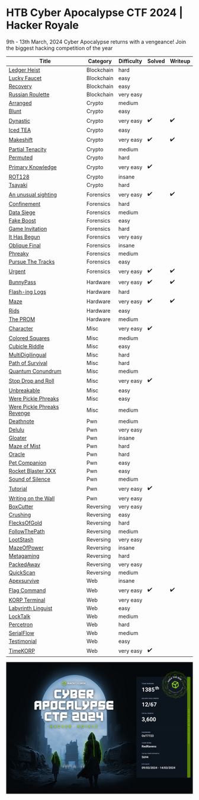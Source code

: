 # HTB Cyber Apocalypse CTF 2024 | Hacker Royale 

9th - 13th March, 2024
Cyber Apocalypse returns with a vengeance! Join the biggest hacking competition of the year



| Title | Category | Difficulty | Solved | Writeup |
| --- | --- | --- | --- | --- |
| [Ledger Heist](Blockchain/Ledger%20Heist/readme.md) | Blockchain | hard |  |  |
| [Lucky Faucet](Blockchain/Lucky%20Faucet/readme.md) | Blockchain | easy |  |  |
| [Recovery](Blockchain/Recovery/readme.md) | Blockchain | easy |  |  |
| [Russian Roulette](Blockchain/Russian%20Roulette/readme.md) | Blockchain | very easy |  |  |
| [Arranged](Crypto/Arranged/readme.md) | Crypto | medium |  |  |
| [Blunt](Crypto/Blunt/readme.md) | Crypto | easy |  |  |
| [Dynastic](Crypto/Dynastic/readme.md) | Crypto | very easy | :heavy_check_mark: | :heavy_check_mark: |
| [Iced TEA](Crypto/Iced%20TEA/readme.md) | Crypto | easy |  |  |
| [Makeshift](Crypto/Makeshift/readme.md) | Crypto | very easy | :heavy_check_mark: | :heavy_check_mark: |
| [Partial Tenacity](Crypto/Partial%20Tenacity/readme.md) | Crypto | medium |  |  |
| [Permuted](Crypto/Permuted/readme.md) | Crypto | hard |  |  |
| [Primary Knowledge](Crypto/Primary%20Knowledge/readme.md) | Crypto | very easy | :heavy_check_mark: |  |
| [ROT128](Crypto/ROT128/readme.md) | Crypto | insane |  |  |
| [Tsayaki](Crypto/Tsayaki/readme.md) | Crypto | hard |  |  |
| [An unusual sighting](Forensics/An%20unusual%20sighting/readme.md) | Forensics | very easy | :heavy_check_mark: | :heavy_check_mark: |
| [Confinement](Forensics/Confinement/readme.md) | Forensics | hard |  |  |
| [Data Siege](Forensics/Data%20Siege/readme.md) | Forensics | medium |  |  |
| [Fake Boost](Forensics/Fake%20Boost/readme.md) | Forensics | easy |  |  |
| [Game Invitation](Forensics/Game%20Invitation/readme.md) | Forensics | hard |  |  |
| [It Has Begun](Forensics/It_Has_Begun/readme.md) | Forensics | very easy |  |  |
| [Oblique Final](Forensics/Oblique%20Final/readme.md) | Forensics | insane |  |  |
| [Phreaky](Forensics/Phreaky/readme.md) | Forensics | medium |  |  |
| [Pursue The Tracks](Forensics/Pursue%20The%20Tracks/readme.md) | Forensics | easy |  |  |
| [Urgent](Forensics/Urgent/readme.md) | Forensics | very easy | :heavy_check_mark: | :heavy_check_mark: |
| [BunnyPass](Hardware/BunnyPass/readme.md) | Hardware | very easy | :heavy_check_mark: | :heavy_check_mark: |
| [Flash-ing Logs](Hardware/Flash-ing%20Logs/readme.md) | Hardware | hard |  |  |
| [Maze](Hardware/Maze/readme.md) | Hardware | very easy | :heavy_check_mark: | :heavy_check_mark: |
| [Rids](Hardware/Rids/readme.md) | Hardware | easy |  |  |
| [The PROM](Hardware/The%20PROM/readme.md) | Hardware | medium |  |  |
| [Character](Misc/Character/readme.md) | Misc | very easy | :heavy_check_mark: |  |
| [Colored Squares](Misc/Colored%20Squares/readme.md) | Misc | medium |  |  |
| [Cubicle Riddle](Misc/Cubicle%20Riddle/readme.md) | Misc | easy |  |  |
| [MultiDigilingual](Misc/MultiDigilingual/readme.md) | Misc | hard |  |  |
| [Path of Survival](Misc/Path%20of%20Survival/readme.md) | Misc | hard |  |  |
| [Quantum Conundrum](Misc/Quantum%20Conundrum/readme.md) | Misc | medium |  |  |
| [Stop Drop and Roll](Misc/Stop%20Drop%20and%20Roll/readme.md) | Misc | very easy | :heavy_check_mark: |  |
| [Unbreakable](Misc/Unbreakable/readme.md) | Misc | easy |  |  |
| [Were Pickle Phreaks](Misc/Were%20Pickle%20Phreaks/readme.md) | Misc | easy |  |  |
| [Were Pickle Phreaks Revenge](Misc/Were%20Pickle%20Phreaks%20Revenge/readme.md) | Misc | medium |  |  |
| [Deathnote](Pwn/Deathnote/readme.md) | Pwn | medium |  |  |
| [Delulu](Pwn/Delulu/readme.md) | Pwn | very easy |  |  |
| [Gloater](Pwn/Gloater/readme.md) | Pwn | insane |  |  |
| [Maze of Mist](Pwn/Maze%20of%20Mist/readme.md) | Pwn | hard |  |  |
| [Oracle](Pwn/Oracle/readme.md) | Pwn | hard |  |  |
| [Pet Companion](Pwn/Pet%20Companion/readme.md) | Pwn | easy |  |  |
| [Rocket Blaster XXX](Pwn/Rocket%20Blaster%20XXX/readme.md) | Pwn | easy |  |  |
| [Sound of Silence](Pwn/Sound%20of%20Silence/readme.md) | Pwn | medium |  |  |
| [Tutorial](Pwn/Tutorial/readme.md) | Pwn | very easy | :heavy_check_mark: |  |
| [Writing on the Wall](Pwn/Writing%20on%20the%20Wall/readme.md) | Pwn | very easy |  |  |
| [BoxCutter](Reversing/BoxCutter/readme.md) | Reversing | very easy |  |  |
| [Crushing](Reversing/Crushing/readme.md) | Reversing | easy |  |  |
| [FlecksOfGold](Reversing/FlecksOfGold/readme.md) | Reversing | hard |  |  |
| [FollowThePath](Reversing/FollowThePath/readme.md) | Reversing | medium |  |  |
| [LootStash](Reversing/LootStash/readme.md) | Reversing | very easy |  |  |
| [MazeOfPower](Reversing/MazeOfPower/readme.md) | Reversing | insane |  |  |
| [Metagaming](Reversing/Metagaming/readme.md) | Reversing | hard |  |  |
| [PackedAway](Reversing/PackedAway/readme.md) | Reversing | very easy |  |  |
| [QuickScan](Reversing/QuickScan/readme.md) | Reversing | medium |  |  |
| [Apexsurvive](Web/Apexsurvive/readme.md) | Web | insane |  |  |
| [Flag Command](Web/Flag%20Command/readme.md) | Web | very easy | :heavy_check_mark: | :heavy_check_mark:  |
| [KORP Terminal](Web/KORP%20Terminal/readme.md) | Web | very easy |  |  |
| [Labyrinth Linguist](Web/Labyrinth%20Linguist/readme.md) | Web | easy |  |  |
| [LockTalk](Web/LockTalk/readme.md) | Web | medium |  |  |
| [Percetron](Web/Percetron/readme.md) | Web | hard |  |  |
| [SerialFlow](Web/SerialFlow/readme.md) | Web | medium |  |  |
| [Testimonial](Web/Testimonial/readme.md) | Web | easy |  |  |
| [TimeKORP](Web/TimeKORP/readme.md) | Web | very easy | :heavy_check_mark: |  |
  
  ![alt text](cert.png)
